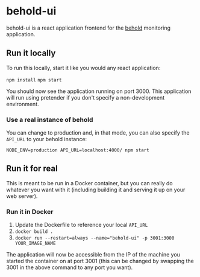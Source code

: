 # behold-ui

behold-ui is a react application frontend for the [behold](https://github.com/silverp1/behold) monitoring application.

## Run it locally

To run this locally, start it like you would any react application:

`npm install`
`npm start`

You should now see the application running on port 3000. This application will run using pretender if you don't specify a non-development environment. 

### Use a real instance of behold

You can change to production and, in that mode, you can also specify the `API_URL` to your behold instance:

`NODE_ENV=production API_URL=localhost:4000/ npm start`

## Run it for real

This is meant to be run in a Docker container, but you can really do whatever you want with it (including building it and serving it up on your web server). 

### Run it in Docker

1. Update the Dockerfile to reference your local `API_URL`
2. `docker build .`
3. `docker run --restart=always --name="behold-ui" -p 3001:3000 YOUR_IMAGE_NAME`

The application will now be accessible from the IP of the machine you started the container on at port 3001 (this can be changed by swapping the 3001 in the above command to any port you want). 

